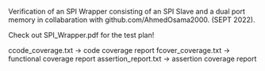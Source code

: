 
Verification of an SPI Wrapper consisting of an SPI Slave and a dual port memory in collabaration with github.com/AhmedOsama2000. (SEPT 2022).

Check out SPI_Wrapper.pdf for the test plan!

ccode_coverage.txt -> code coverage report
fcover_coverage.txt -> functional coverage report
assertion_report.txt -> assertion coverage report
